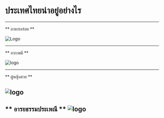# ประเทศไทยน่าอยู่อย่างไร 
---

** อาหารอร่อย **

![Logo](https://scontent.fbkk22-2.fna.fbcdn.net/v/t1.15752-9/77140607_2489819654566940_526104232147812352_n.png?_nc_cat=106&_nc_eui2=AeF8BdM5hAX_9euRHOcyaI4Uwnirf8Wh1GKhp1WcIVCCZCsN9MzGl2DwCGwn_ityuS9Y0pB2DbaRTlakiqcD6Bgqr3A46OBjsy79JQCz17p4Ig&_nc_ohc=3uJuZdWMGuIAQke-yQCLMjbW9C2ETMWQJxpU7wQ3NmwKwjQsXlEGgJEzw&_nc_ht=scontent.fbkk22-2.fna&oh=33be3c75fabc859460bcbc37c2e8ba53&oe=5E825DA6)



---
** อากาศดี ** 

![logo](https://scontent-fbkk5-7.us-fbcdn.net/v1/t.1-48/1426l78O9684I4108ZPH0J4S8_842023153_K1DlXQOI5DHP/dskvvc.qpjhg.xmwo/w/data/872/872060-topic-1429683040-5.jpg)


---
** ผู้หญิงสวย **

![logo]()
---
** อารยธรรมประเพณี **
![logo]()
---

